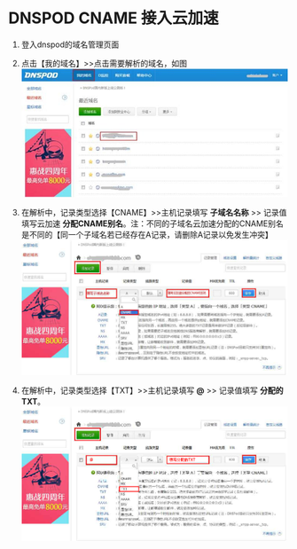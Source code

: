 # DNSPOD CNAME 接入云加速

1. 登入dnspod的域名管理页面

2. 点击【我的域名】>>点击需要解析的域名，如图
![](../static/img/domain-access/dnspod-1.jpg)


3. 在解析中，记录类型选择【CNAME】>>主机记录填写 **子域名名称** >> 记录值填写云加速 **分配CNAME别名**。注：不同的子域名云加速分配的CNAME别名是不同的【同一个子域名若已经存在A记录，请删除A记录以免发生冲突】
![](../static/img/domain-access/dnspod-2.jpg)


4. 在解析中，记录类型选择【TXT】>>主机记录填写 **@** >> 记录值填写 **分配的TXT**。
![](../static/img/domain-access/dnspod-3.png)
